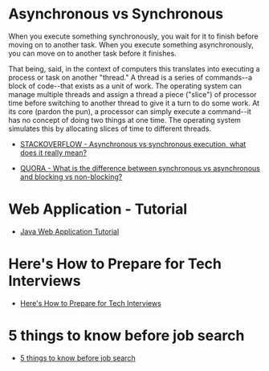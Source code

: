 # Asynchronous vs Synchronous

When you execute something synchronously, you wait for it to finish before moving on to another task. When you execute something asynchronously, you can move on to another task before it finishes.

That being, said, in the context of computers this translates into executing a process or task on another "thread." A thread is a series of commands--a block of code--that exists as a unit of work. The operating system can manage multiple threads and assign a thread a piece ("slice") of processor time before switching to another thread to give it a turn to do some work. At its core (pardon the pun), a processor can simply execute a command--it has no concept of doing two things at one time. The operating system simulates this by allocating slices of time to different threads.

- [STACKOVERFLOW - Asynchronous vs synchronous execution, what does it really mean?](http://stackoverflow.com/questions/748175/asynchronous-vs-synchronous-execution-what-does-it-really-mean) <br>

- [QUORA - What is the difference between synchronous vs asynchronous and blocking vs non-blocking?](https://www.quora.com/What-is-the-difference-between-synchronous-vs-asynchronous-and-blocking-vs-non-blocking)

# Web Application - Tutorial
- [Java Web Application Tutorial ](http://www.journaldev.com/1854/java-web-application-tutorial-for-beginners)



# Here's How to Prepare for Tech Interviews
- [Here's How to Prepare for Tech Interviews](https://www.reddit.com/r/cscareerquestions/comments/1jov24/heres_how_to_prepare_for_tech_interviews)

# 5 things to know before job search
- [5 things to know before job search](https://medium.freecodecamp.com/5-key-learnings-from-the-post-bootcamp-job-search-9a07468d2331#.ekvtx4ur0)
